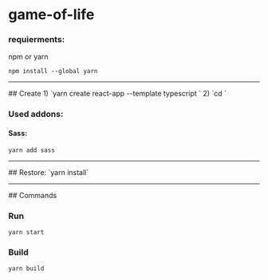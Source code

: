 <!-- ctrl-k v -->
# game-of-life

### requierments:
npm or yarn

`npm install --global yarn`

<hr>
## Create
1) `yarn create react-app --template typescript <project-name>`
2) `cd <project-name>`

### Used addons:

#### Sass:
`yarn add sass`

<hr>
## Restore:
`yarn install` 

<hr>
## Commands

### Run
`yarn start`

### Build
`yarn build`
